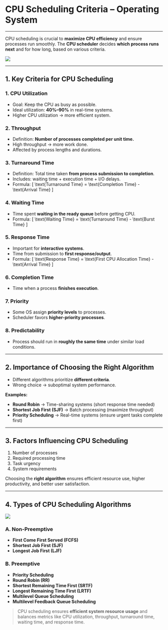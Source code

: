 # **CPU Scheduling Criteria – Operating System**

---

CPU scheduling is crucial to **maximize CPU efficiency** and ensure processes run smoothly. The **CPU scheduler** decides **which process runs next** and for how long, based on various criteria.

![](https://media.geeksforgeeks.org/wp-content/uploads/20250825182631578983/dd.webp)

---

## **1. Key Criteria for CPU Scheduling**

### **1. CPU Utilization**

* Goal: Keep the CPU as busy as possible.
* Ideal utilization: **40%–90%** in real-time systems.
* Higher CPU utilization → more efficient system.

### **2. Throughput**

* Definition: **Number of processes completed per unit time.**
* High throughput → more work done.
* Affected by process lengths and durations.

### **3. Turnaround Time**

* Definition: Total time taken **from process submission to completion**.
* Includes: waiting time + execution time + I/O delays.
* Formula:
  [
  \text{Turnaround Time} = \text{Completion Time} - \text{Arrival Time}
  ]

### **4. Waiting Time**

* Time spent **waiting in the ready queue** before getting CPU.
* Formula:
  [
  \text{Waiting Time} = \text{Turnaround Time} - \text{Burst Time}
  ]

### **5. Response Time**

* Important for **interactive systems**.
* Time from submission to **first response/output**.
* Formula:
  [
  \text{Response Time} = \text{First CPU Allocation Time} - \text{Arrival Time}
  ]

### **6. Completion Time**

* Time when a process **finishes execution**.

### **7. Priority**

* Some OS assign **priority levels** to processes.
* Scheduler favors **higher-priority processes**.

### **8. Predictability**

* Process should run in **roughly the same time** under similar load conditions.

---

## **2. Importance of Choosing the Right Algorithm**

* Different algorithms prioritize **different criteria**.
* Wrong choice → suboptimal system performance.

**Examples:**

* **Round Robin** → Time-sharing systems (short response time needed)
* **Shortest Job First (SJF)** → Batch processing (maximize throughput)
* **Priority Scheduling** → Real-time systems (ensure urgent tasks complete first)

---

## **3. Factors Influencing CPU Scheduling**

1. Number of processes
2. Required processing time
3. Task urgency
4. System requirements

Choosing the **right algorithm** ensures efficient resource use, higher productivity, and better user satisfaction.

---

## **4. Types of CPU Scheduling Algorithms**

![](https://media.geeksforgeeks.org/wp-content/uploads/20241022164302652117/CPU-Scheduling.png)

### **A. Non-Preemptive**

* **First Come First Served (FCFS)**
* **Shortest Job First (SJF)**
* **Longest Job First (LJF)**

### **B. Preemptive**

* **Priority Scheduling**
* **Round Robin (RR)**
* **Shortest Remaining Time First (SRTF)**
* **Longest Remaining Time First (LRTF)**
* **Multilevel Queue Scheduling**
* **Multilevel Feedback Queue Scheduling**

> CPU scheduling ensures **efficient system resource usage** and balances metrics like CPU utilization, throughput, turnaround time, waiting time, and response time.
